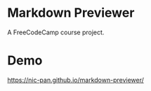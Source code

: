 # Markdown Previewer 
A FreeCodeCamp course project.

# Demo
https://nic-pan.github.io/markdown-previewer/